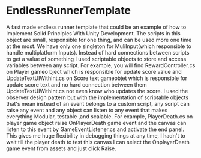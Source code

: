 # EndlessRunnerTemplate
A fast made endless runner template that could be an example of how to Implement Solid Principles With Unity Development.
The scripts in this object are small, responsible for one thing, and can be used more one time at the most.
We have only one singleton for MuliInput(which responsible to handle multiplatform Inputs).
Instead of hard connections between scripts to get a value of something I used scriptable objects to store and access variables between any script.
For example, you will find RewardController.cs on Player gameo bject which is responsible for update score value and UpdateTextUIWithInt.cs on Score text gameobjet which is responsible for update score text and no hard connection between them UpdateTextUIWithInt.cs not even know who updates the score.
I used the observer design pattern but with the implementation of scriptable objects that's mean instead of  an event belongs to a custom script, any script can raise any event and any object can listen to any event that makes everything Modular, testable ,and scalable.
For example, PlayerDeath.cs on player game object raise OnPlayerDeath game event and the canvas can listen to this event by GameEventListener.cs and activate the end panel.
This gives me huge flexibility in debugging things at any time, I hadn't to wait till the player death to test this canvas I can select the OnplayerDeath game event from assets and just click Raise.
